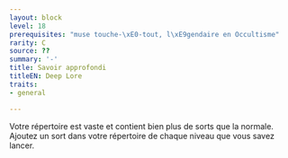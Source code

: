 ```yaml
---
layout: block
level: 18
prerequisites: "muse touche-\xE0-tout, l\xE9gendaire en Occultisme"
rarity: C
source: ??
summary: '-'
title: Savoir approfondi
titleEN: Deep Lore
traits:
- general

---
```


<p>Votre répertoire est vaste et contient bien plus de sorts que la normale. Ajoutez un sort dans votre répertoire de chaque niveau que vous savez lancer.</p>
